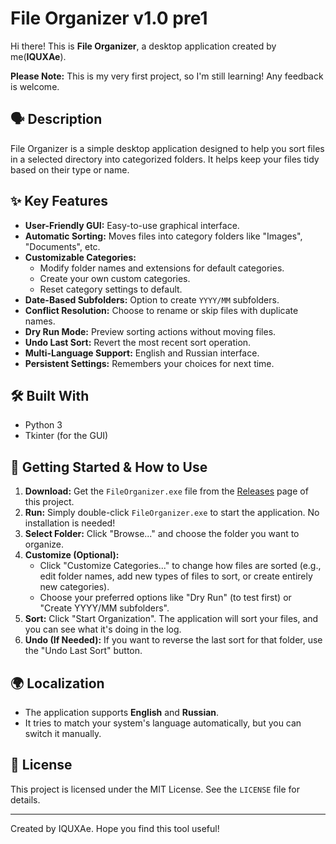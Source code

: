 # File Organizer v1.0 pre1

Hi there! This is **File Organizer**, a desktop application created by me(**IQUXAe**).

**Please Note:** This is my very first project, so I'm still learning! Any feedback is welcome.

## 🗣️ Description

File Organizer is a simple desktop application designed to help you sort files in a selected directory into categorized folders. It helps keep your files tidy based on their type or name.

## ✨ Key Features

* **User-Friendly GUI:** Easy-to-use graphical interface.
* **Automatic Sorting:** Moves files into category folders like "Images", "Documents", etc.
* **Customizable Categories:**
    * Modify folder names and extensions for default categories.
    * Create your own custom categories.
    * Reset category settings to default.
* **Date-Based Subfolders:** Option to create `YYYY/MM` subfolders.
* **Conflict Resolution:** Choose to rename or skip files with duplicate names.
* **Dry Run Mode:** Preview sorting actions without moving files.
* **Undo Last Sort:** Revert the most recent sort operation.
* **Multi-Language Support:** English and Russian interface.
* **Persistent Settings:** Remembers your choices for next time.

## 🛠️ Built With

* Python 3
* Tkinter (for the GUI)

## 🚀 Getting Started & How to Use

1.  **Download:** Get the `FileOrganizer.exe` file from the [Releases](https://github.com/IQUXAe/File-Organizer/releases) page of this project.
2.  **Run:** Simply double-click `FileOrganizer.exe` to start the application. No installation is needed!
3.  **Select Folder:** Click "Browse..." and choose the folder you want to organize.
4.  **Customize (Optional):**
    * Click "Customize Categories..." to change how files are sorted (e.g., edit folder names, add new types of files to sort, or create entirely new categories).
    * Choose your preferred options like "Dry Run" (to test first) or "Create YYYY/MM subfolders".
5.  **Sort:** Click "Start Organization". The application will sort your files, and you can see what it's doing in the log.
6.  **Undo (If Needed):** If you want to reverse the last sort for that folder, use the "Undo Last Sort" button.

## 🌍 Localization

* The application supports **English** and **Russian**.
* It tries to match your system's language automatically, but you can switch it manually.

## 📄 License

This project is licensed under the MIT License. See the `LICENSE` file for details.

---

Created by IQUXAe. Hope you find this tool useful!
